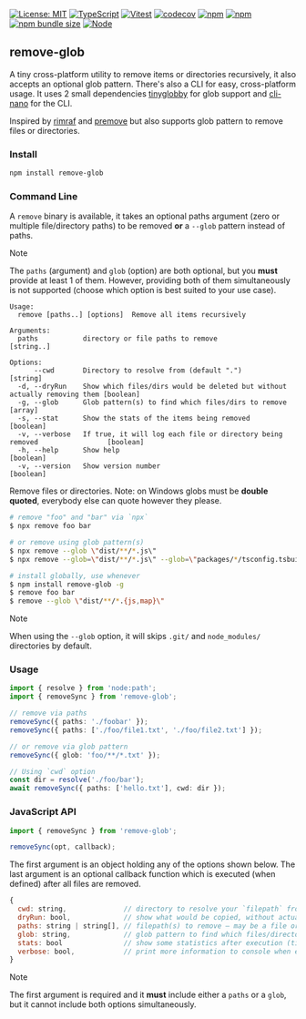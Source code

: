 [![License: MIT](https://img.shields.io/badge/License-MIT-yellow.svg)](https://opensource.org/licenses/MIT)
[![TypeScript](https://img.shields.io/badge/%3C%2F%3E-TypeScript-%230074c1.svg)](http://www.typescriptlang.org/)
[![Vitest](https://img.shields.io/badge/tested%20with-vitest-fcc72b.svg?logo=vitest)](https://vitest.dev/)
[![codecov](https://codecov.io/gh/ghiscoding/remove-glob/branch/main/graph/badge.svg)](https://codecov.io/gh/ghiscoding/remove-glob)
[![npm](https://img.shields.io/npm/v/remove-glob.svg)](https://www.npmjs.com/package/remove-glob)
[![npm](https://img.shields.io/npm/dy/remove-glob)](https://www.npmjs.com/package/remove-glob)
[![npm bundle size](https://img.shields.io/bundlephobia/minzip/remove-glob?color=success&label=gzip)](https://bundlephobia.com/result?p=remove-glob)
<a href="https://nodejs.org/en/about/previous-releases"><img src="https://img.shields.io/node/v/remove-glob.svg" alt="Node" /></a>

## remove-glob

A tiny cross-platform utility to remove items or directories recursively, it also accepts an optional glob pattern. There's also a CLI for easy, cross-platform usage. It uses 2 small dependencies [tinyglobby](https://www.npmjs.com/package/tinyglobby) for glob support and [cli-nano](https://www.npmjs.com/package/cli-nano) for the CLI.

Inspired by [rimraf](https://www.npmjs.com/package/rimraf) and [premove](https://www.npmjs.com/package/premove) but also supports glob pattern to remove files or directories.

### Install
```sh
npm install remove-glob
```

### Command Line

A `remove` binary is available, it takes an optional paths argument (zero or multiple file/directory paths) to be removed **or** a `--glob` pattern instead of paths.

> [!NOTE]
> The `paths` (argument) and `glob` (option) are both optional, but you **must** provide at least 1 of them.
> However, providing both of them simultaneously is not supported (choose which option is best suited to your use case).

```
Usage:
  remove [paths..] [options]  Remove all items recursively

Arguments:
  paths           directory or file paths to remove                                         [string..]

Options:
      --cwd       Directory to resolve from (default ".")                                   [string]
  -d, --dryRun    Show which files/dirs would be deleted but without actually removing them [boolean]
  -g, --glob      Glob pattern(s) to find which files/dirs to remove                        [array]
  -s, --stat      Show the stats of the items being removed                                 [boolean]
  -v, --verbose   If true, it will log each file or directory being removed                 [boolean]
  -h, --help      Show help                                                                 [boolean]
  -v, --version   Show version number                                                       [boolean]
```

Remove files or directories.  Note: on Windows globs must be **double quoted**, everybody else can quote however they please.

```sh
# remove "foo" and "bar" via `npx`
$ npx remove foo bar

# or remove using glob pattern(s)
$ npx remove --glob \"dist/**/*.js\"
$ npx remove --glob=\"dist/**/*.js\" --glob=\"packages/*/tsconfig.tsbuildinfo\"

# install globally, use whenever
$ npm install remove-glob -g
$ remove foo bar
$ remove --glob \"dist/**/*.{js,map}\"
```

> [!NOTE]
> When using the `--glob` option, it will skips `.git/` and `node_modules/` directories by default.

### Usage

```ts
import { resolve } from 'node:path';
import { removeSync } from 'remove-glob';

// remove via paths
removeSync({ paths: './foobar' });
removeSync({ paths: ['./foo/file1.txt', './foo/file2.txt'] });

// or remove via glob pattern
removeSync({ glob: 'foo/**/*.txt' });

// Using `cwd` option
const dir = resolve('./foo/bar');
await removeSync({ paths: ['hello.txt'], cwd: dir });
```

### JavaScript API

```js
import { removeSync } from 'remove-glob';

removeSync(opt, callback);
```

The first argument is an object holding any of the options shown below. The last argument is an optional callback function which is executed (when defined) after all files are removed.

```js
{
  cwd: string,              // directory to resolve your `filepath` from, defaults to `process.cwd()`
  dryRun: bool,             // show what would be copied, without actually copying anything
  paths: string | string[], // filepath(s) to remove – may be a file or a directory.
  glob: string,             // glob pattern to find which files/directories to remove
  stats: bool               // show some statistics after execution (time + file count)
  verbose: bool,            // print more information to console when executing the removal
}
```

> [!NOTE]
> The first argument is required and it **must** include either a `paths` or a `glob`, but it cannot include both options simultaneously.
